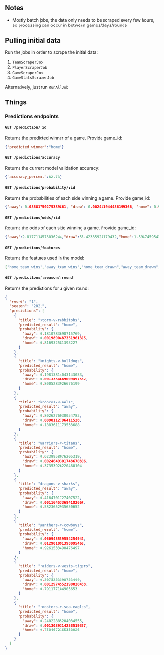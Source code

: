 ## Notes

* Mostly batch jobs, the data only needs to be scraped every few hours, so processing can occur in between games/days/rounds

## Pulling initial data

Run the jobs in order to scrape the initial data:

1. `TeamScraperJob`
2. `PlayerScraperJob`
3. `GameScraperJob`
4. `GameStatsScraperJob`

Alternatively, just run `RunAllJob`

## Things

### Predictions endpoints

#### `GET /prediction/:id`

Returns the predicted winner of a game. Provide game_id:

```json
{"predicted_winner":"home"}
```

#### `GET /predictions/accuracy`

Returns the current model validation accuracy:

```json
{"accuracy_percent":82.73}
```

#### `GET /predictions/probability/:id`

Returns the probabilities of each side winning a game. Provide game_id:

```json
{"away": 0.08881750275339861, "draw": 0.002411944486199366, "home": 0.9087705527604021}
```

#### `GET /predictions/odds/:id`

Returns the odds of each side winning a game. Provide game_id:

```json
{"away":2.8177114573036244,"draw":55.42335925179432,"home":1.5947459543327327}
```

#### `GET /predictions/features`

Returns the features used in the model:

```json
["home_team_wins","away_team_wins","home_team_drawn","away_team_drawn","home_team_losses","away_team_losses","home_team_home_game_wins","away_team_home_game_wins","home_team_away_game_wins","away_team_away_game_wins","result","month","day","stadium","city","home_team_avg_win_margin","home_team_avg_loss_margin","home_team_avg_errors_per_game","home_team_avg_tries_per_game","home_team_avg_goals_per_game","home_team_avg_goals_missed_per_game","home_team_avg_line_breaks_per_game","home_team_avg_penalties_per_game","home_team_avg_points_per_game","home_team_avg_kick_bombs_per_game","home_team_avg_forty_twenties_per_game","home_team_avg_sin_bins_per_game","home_team_total_tries","home_team_total_errors","home_team_total_penalties","home_team_total_goals","home_team_total_line_breaks","home_team_total_kick_bombs","home_team_total_forty_twenties","home_team_total_sin_bins","home_team_avg_send_offs_per_game","home_team_avg_offsides_per_game","home_team_avg_ball_strips_per_game","home_team_avg_professional_fouls_per_game","away_team_avg_win_margin","away_team_avg_loss_margin","away_team_avg_errors_per_game","away_team_avg_tries_per_game","away_team_avg_goals_per_game","away_team_avg_goals_missed_per_game","away_team_avg_line_breaks_per_game","away_team_avg_penalties_per_game","away_team_avg_points_per_game","away_team_avg_kick_bombs_per_game","away_team_avg_forty_twenties_per_game","away_team_avg_sin_bins_per_game","away_team_total_tries","away_team_total_errors","away_team_total_penalties","away_team_total_goals","away_team_total_line_breaks","away_team_total_kick_bombs","away_team_total_forty_twenties","away_team_total_sin_bins","away_team_avg_send_offs_per_game","away_team_avg_offsides_per_game","away_team_avg_ball_strips_per_game","away_team_avg_professional_fouls_per_game"]
```

#### `GET /predictions/:season/:round`

Returns the predictions for a given round:

```json
{
  "round": "1",
  "season": "2021",
  "predictions": [
    {
      "title": "storm-v-rabbitohs",
      "predicted_result": "home",
      "probability": {
        "away": 0.1810783698715769,
        "draw": 0.0019890487351961325,
        "home": 0.816932581393227
      }
    },
    {
      "title": "knights-v-bulldogs",
      "predicted_result": "home",
      "probability": {
        "away": 0.19813814043143033,
        "draw": 0.0013334669009497562,
        "home": 0.8005283926676199
      }
    },
    {
      "title": "broncos-v-eels",
      "predicted_result": "away",
      "probability": {
        "away": 0.8026276030054783,
        "draw": 0.0090112796411528,
        "home": 0.1883611173533688
      }
    },
    {
      "title": "warriors-v-titans",
      "predicted_result": "home",
      "probability": {
        "away": 0.6239958076205319,
        "draw": 0.0024649301748670806,
        "home": 0.37353926220460104
      }
    },
    {
      "title": "dragons-v-sharks",
      "predicted_result": "away",
      "probability": {
        "away": 0.4164701727407522,
        "draw": 0.001164533694182667,
        "home": 0.5823652935650652
      }
    },
    {
      "title": "panthers-v-cowboys",
      "predicted_result": "home",
      "probability": {
        "away": 0.060945559554254944,
        "draw": 0.012901091398095463,
        "home": 0.9261533490476497
      }
    },
    {
      "title": "raiders-v-wests-tigers",
      "predicted_result": "home",
      "probability": {
        "away": 0.2075253598753449,
        "draw": 0.0012974552190020488,
        "home": 0.791177184905653
      }
    },
    {
      "title": "roosters-v-sea-eagles",
      "predicted_result": "home",
      "probability": {
        "away": 0.24022885204034555,
        "draw": 0.0013039314258519387,
        "home": 0.7584672165338026
      }
    }
  ]
}
```
